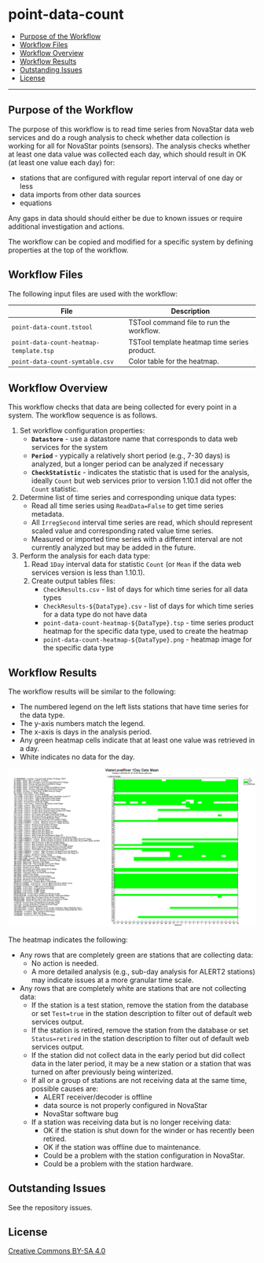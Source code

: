 # point-data-count #

*   [Purpose of the Workflow](#purpose-of-the-workflow)
*   [Workflow Files](#Workflow-files)
*   [Workflow Overview](#workflow-overview)
*   [Workflow Results](#workflow-results)
*   [Outstanding Issues](#outstanding-issues)
*   [License](#license)

-----------------

## Purpose of the Workflow ##

The purpose of this workflow is to read time series from NovaStar data web services
and do a rough analysis to check whether data collection is working for all for NovaStar points (sensors).
The analysis checks whether at least one data value was collected each day,
which should result in OK (at least one value each day) for:

*  stations that are configured with regular report interval of one day or less
*  data imports from other data sources
*  equations

Any gaps in data should should either be due to known issues or require additional investigation and actions.

The workflow can be copied and modified for a specific system
by defining properties at the top of the workflow.

## Workflow Files ##

The following input files are used with the workflow:

| **File** | **Description** |
| -- | -- |
| `point-data-count.tstool` | TSTool command file to run the workflow. |
| `point-data-count-heatmap-template.tsp` | TSTool template heatmap time series product. |
| `point-data-count-symtable.csv` | Color table for the heatmap. |

## Workflow Overview ##

This workflow checks that data are being collected for every point in a system.
The workflow sequence is as follows.

1.  Set workflow configuration properties:
    *   **`Datastore`** - use a datastore name that corresponds to data web services for the system
    *   **`Period`** - yypically a relatively short period (e.g., 7-30 days) is analyzed,
        but a longer period can be analyzed if necessary
    *   **`CheckStatistic`** - indicates the statistic that is used for the analysis,
        ideally `Count` but web services prior to version 1.10.1 did not offer the `Count` statistic.
2.  Determine list of time series and corresponding unique data types:
    *   Read all time series using `ReadData=False` to get time series metadata.
    *   All `IrregSecond` interval time series are read, which should represent scaled
        value and corresponding rated value time series.
    *   Measured or imported time series with a different interval are not currently analyzed
        but may be added in the future.
3.  Perform the analysis for each data type:
    1.  Read `1Day` interval data for statistic `Count` (or `Mean` if the data web services version is less than 1.10.1).
    2.  Create output tables files:
        *   `CheckResults.csv` - list of days for which time series for all data types
        *   `CheckResults-${DataType}.csv` - list of days for which time series for a data type do not have data
        *   `point-data-count-heatmap-${DataType}.tsp` - time series product heatmap for the specific data type, used to create the heatmap
        *   `point-data-count-heatmap-${DataType}.png` - heatmap image for the specific data type

## Workflow Results ##

The workflow results will be similar to the following:

*   The numbered legend on the left lists stations that have time series for the data type.
*   The y-axis numbers match the legend.
*   The x-axis is days in the analysis period.
*   Any green heatmap cells indicate that at least one value was retrieved in a day.
*   White indicates no data for the day.

![Example workflow results](doc/point-data-count-heatmap-WaterLevelRiver.png)

The heatmap indicates the following:

*   Any rows that are completely green are stations that are collecting data:
    +   No action is needed.
    +   A more detailed analysis (e.g., sub-day analysis for ALERT2 stations) may indicate issues at a more granular time scale.
*   Any rows that are completely white are stations that are not collecting data:
    +   If the station is a test station, remove the station from the database or set `Test=true` in the station description
        to filter out of default web services output.
    +   If the station is retired, remove the station from the database or set `Status=retired` in the station description
        to filter out of default web services output.
    +   If the station did not collect data in the early period but did collect data in the later period,
        it may be a new station or a station that was turned on after previously being winterized.
    +   If all or a group of stations are not receiving data at the same time, possible causes are:
        -   ALERT receiver/decoder is offline
        -   data source is not properly configured in NovaStar
        -   NovaStar software bug
    +   If a station was receiving data but is no longer receiving data:
        -   OK if the station is shut down for the winder or has recently been retired.
        -   OK if the station was offline due to maintenance.
        -   Could be a problem with the station configuration in NovaStar.
        -   Could be a problem with the station hardware.

## Outstanding Issues ##

See the repository issues.

## License ##

[Creative Commons BY-SA 4.0](https://creativecommons.org/licenses/by-sa/4.0/)
